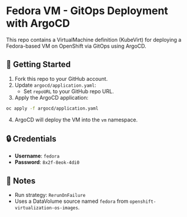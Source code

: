 # Fedora VM - GitOps Deployment with ArgoCD

This repo contains a VirtualMachine definition (KubeVirt) for deploying a Fedora-based VM on OpenShift via GitOps using ArgoCD.

## 🚀 Getting Started

1. Fork this repo to your GitHub account.
2. Update `argocd/application.yaml`:
   - Set `repoURL` to your GitHub repo URL.
3. Apply the ArgoCD application:

```bash
oc apply -f argocd/application.yaml
```

4. ArgoCD will deploy the VM into the `vm` namespace.

## 🔒 Credentials

- **Username**: `fedora`
- **Password**: `8x2f-8eok-4di0`

## 🧠 Notes

- Run strategy: `RerunOnFailure`
- Uses a DataVolume source named `fedora` from `openshift-virtualization-os-images`.
